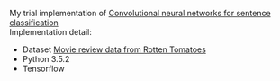My trial implementation of [Convolutional neural networks for sentence classification](https://arxiv.org/abs/1408.5882)  
Implementation detail:
* Dataset [Movie review data from Rotten Tomatoes](http://www.cs.cornell.edu/people/pabo/movie-review-data/)
* Python 3.5.2
* Tensorflow
